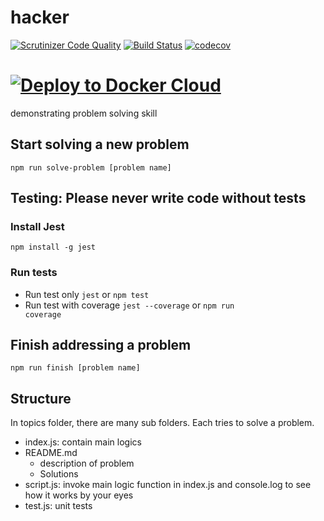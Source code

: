# hacker
[![Scrutinizer Code Quality](https://scrutinizer-ci.com/g/thanhnguyennguyen/hacker/badges/quality-score.png?b=master)](https://scrutinizer-ci.com/g/thanhnguyennguyen/hacker/?branch=master)
[![Build Status](https://travis-ci.com/thanhnguyennguyen/hacker.svg?branch=master)](https://travis-ci.com/thanhnguyennguyen/hacker)
[![codecov](https://codecov.io/gh/thanhnguyennguyen/hacker/branch/master/graph/badge.svg)](https://codecov.io/gh/thanhnguyennguyen/hacker)
# [![Deploy to Docker Cloud](https://files.cloud.docker.com/images/deploy-to-dockercloud.svg)](https://cloud.docker.com/stack/deploy/?repo=https://github.com/thanhnguyennguyen/hacker/)
demonstrating problem solving skill

## Start solving a new problem
<code>npm run solve-problem [problem name]</code>

## Testing: Please never write code without tests
### Install Jest
<code>npm install -g jest</code>
### Run tests
- Run test only <code>jest</code> or <code>npm test</code>
- Run test with coverage <code>jest --coverage</code> or <code>npm run coverage</code>

## Finish addressing a problem
<code>npm run finish [problem name]</code>

## Structure
In topics folder, there are many sub folders. Each tries to solve a problem.
- index.js: contain main logics
- README.md
    - description of problem
    - Solutions
- script.js: invoke main logic function in index.js and console.log to see how it works by your eyes
- test.js: unit tests

